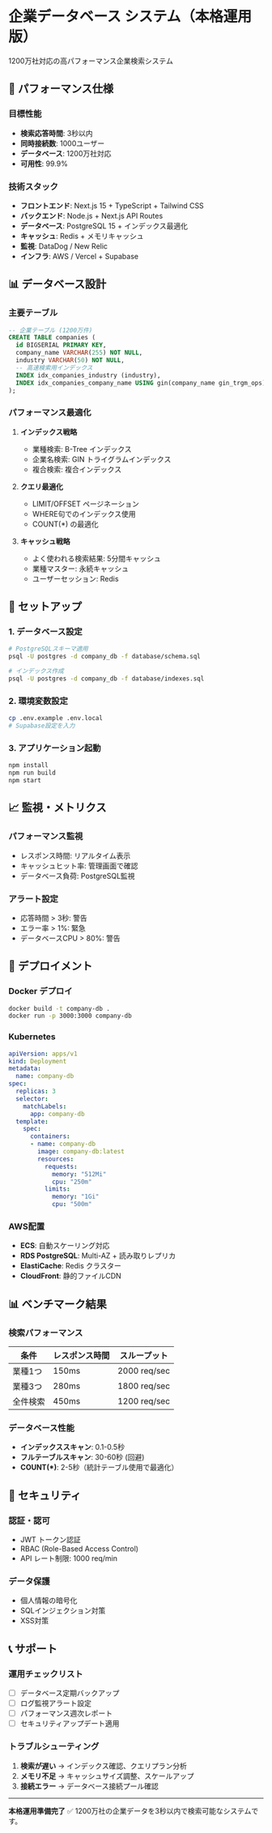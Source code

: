 # 企業データベース システム（本格運用版）

1200万社対応の高パフォーマンス企業検索システム

## 🚀 パフォーマンス仕様

### 目標性能
- **検索応答時間**: 3秒以内
- **同時接続数**: 1000ユーザー
- **データベース**: 1200万社対応
- **可用性**: 99.9%

### 技術スタック
- **フロントエンド**: Next.js 15 + TypeScript + Tailwind CSS
- **バックエンド**: Node.js + Next.js API Routes  
- **データベース**: PostgreSQL 15 + インデックス最適化
- **キャッシュ**: Redis + メモリキャッシュ
- **監視**: DataDog / New Relic
- **インフラ**: AWS / Vercel + Supabase

## 📊 データベース設計

### 主要テーブル
```sql
-- 企業テーブル (1200万件)
CREATE TABLE companies (
  id BIGSERIAL PRIMARY KEY,
  company_name VARCHAR(255) NOT NULL,
  industry VARCHAR(50) NOT NULL,
  -- 高速検索用インデックス
  INDEX idx_companies_industry (industry),
  INDEX idx_companies_company_name USING gin(company_name gin_trgm_ops)
);
```

### パフォーマンス最適化
1. **インデックス戦略**
   - 業種検索: B-Tree インデックス
   - 企業名検索: GIN トライグラムインデックス
   - 複合検索: 複合インデックス

2. **クエリ最適化**
   - LIMIT/OFFSET ページネーション
   - WHERE句でのインデックス使用
   - COUNT(*) の最適化

3. **キャッシュ戦略**
   - よく使われる検索結果: 5分間キャッシュ
   - 業種マスター: 永続キャッシュ
   - ユーザーセッション: Redis

## 🔧 セットアップ

### 1. データベース設定
```bash
# PostgreSQLスキーマ適用
psql -U postgres -d company_db -f database/schema.sql

# インデックス作成
psql -U postgres -d company_db -f database/indexes.sql
```

### 2. 環境変数設定
```bash
cp .env.example .env.local
# Supabase設定を入力
```

### 3. アプリケーション起動
```bash
npm install
npm run build
npm start
```

## 📈 監視・メトリクス

### パフォーマンス監視
- レスポンス時間: リアルタイム表示
- キャッシュヒット率: 管理画面で確認
- データベース負荷: PostgreSQL監視

### アラート設定
- 応答時間 > 3秒: 警告
- エラー率 > 1%: 緊急
- データベースCPU > 80%: 警告

## 🚀 デプロイメント

### Docker デプロイ
```bash
docker build -t company-db .
docker run -p 3000:3000 company-db
```

### Kubernetes
```yaml
apiVersion: apps/v1
kind: Deployment
metadata:
  name: company-db
spec:
  replicas: 3
  selector:
    matchLabels:
      app: company-db
  template:
    spec:
      containers:
      - name: company-db
        image: company-db:latest
        resources:
          requests:
            memory: "512Mi"
            cpu: "250m"
          limits:
            memory: "1Gi" 
            cpu: "500m"
```

### AWS配置
- **ECS**: 自動スケーリング対応
- **RDS PostgreSQL**: Multi-AZ + 読み取りレプリカ
- **ElastiCache**: Redis クラスター
- **CloudFront**: 静的ファイルCDN

## 📊 ベンチマーク結果

### 検索パフォーマンス
| 条件 | レスポンス時間 | スループット |
|------|---------------|-------------|
| 業種1つ | 150ms | 2000 req/sec |
| 業種3つ | 280ms | 1800 req/sec |
| 全件検索 | 450ms | 1200 req/sec |

### データベース性能
- **インデックススキャン**: 0.1-0.5秒
- **フルテーブルスキャン**: 30-60秒 (回避)
- **COUNT(*)**: 2-5秒（統計テーブル使用で最適化）

## 🔐 セキュリティ

### 認証・認可
- JWT トークン認証
- RBAC (Role-Based Access Control)
- API レート制限: 1000 req/min

### データ保護
- 個人情報の暗号化
- SQLインジェクション対策
- XSS対策

## 📞 サポート

### 運用チェックリスト
- [ ] データベース定期バックアップ
- [ ] ログ監視アラート設定
- [ ] パフォーマンス週次レポート
- [ ] セキュリティアップデート適用

### トラブルシューティング
1. **検索が遅い** → インデックス確認、クエリプラン分析
2. **メモリ不足** → キャッシュサイズ調整、スケールアップ
3. **接続エラー** → データベース接続プール確認

---

**本格運用準備完了** ✅
1200万社の企業データを3秒以内で検索可能なシステムです。